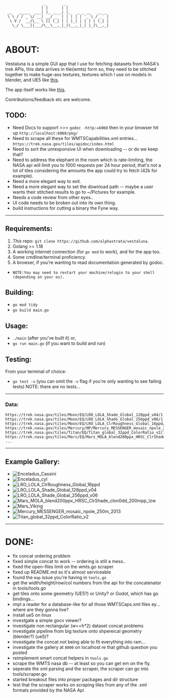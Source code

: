 ```
                 _        _                   
                | |      | |                  
 __   _____  ___| |_ __ _| |_   _ _ __   __ _ 
 \ \ / / _ \/ __| __/ _` | | | | | '_ \ / _` |
  \ V /  __/\__ \ || (_| | | |_| | | | | (_| |
   \_/ \___||___/\__\__,_|_|\__,_|_| |_|\__,_|
                                              

```
# ABOUT:
Vestaluna is a simple GUI app that I use for fetching datasets from NASA's trek APIs, this data arrives in tile(wmts) form so, they need to be stitched together to make huge-ass textures, textures which I use on models in blender, and UE5 like [this](https://www.youtube.com/watch?v=-s9tgamAKEE).

The app itself works like [this](https://www.youtube.com/watch?v=aCJl8exQUXs).

Contributions/feedback etc are welcome.

## TODO:
- Need Docs to support >>> `godoc -http:=6060` then in your browser hit up `http://localhost:6060/pkg/`
- Need to scrape all these for WMTSCapabilities.xml entries... `https://trek.nasa.gov/tiles/apidoc/index.html`
- Need to sort the unresponsive UI when downloading -- or do we keep that?
- Need to address the elephant in the room which is rate-limiting, the NASA api will limit you to 1000 requests per 24 hour period, that's not a lot of tiles considering the amounts the app could try to fetch (42k for example).
- Need a more elegant way to exit.
- Need a more elegant way to set the download path -- maybe a user wants their stitched results to go to ~/Pictures for example.
- Needs a code review from other eyes..
- UI code needs to be broken out into its own thing.
- build instructions for cutting a binary the Fyne way.

    
---
<!-- GETTING STARTED -->
## Requirements:

1. _This_ repo: `git clone https://github.com/alphastrata/vestaluna`.
2. Golang >= 1.18
3. A working internet connection (for `go mod` to work), and for the app too.
4. Some cmdline/terminal proficiency.
5. A browser, if you're wanting to read documentation generated by godoc.

- `NOTE:You may need to restart your machine/relogin to your shell (depending on your os). `

## Building:

- `go mod tidy`
- `go build main.go`

## Usage:

- `./main` (after you've built it) or,
- `go run main.go` (if you want to build and run)


## Testing:
From your terminal of choice:

- `go test -v` (you can omit the `-v` flag if you're only wanting to see failing tests)
NOTE: there are no tests...
---


### Data:
```
https://trek.nasa.gov/tiles/Moon/EQ/LRO_LOLA_Shade_Global_128ppd_v04/1.0.0/WMTSCapabilities.xml
https://trek.nasa.gov/tiles/Moon/EQ/LRO_LOLA_Shade_Global_256ppd_v06/1.0.0/WMTSCapabilities.xml
https://trek.nasa.gov/tiles/Moon/EQ/LRO_LOLA_ClrRoughness_Global_16ppd/1.0.0/WMTSCapabilities.xml
https://trek.nasa.gov/tiles/Mercury/NP/Mercury_MESSENGER_mosaic_npole_250m_2013/1.0.0/WMTSCapabilities.xml
https://trek.nasa.gov/tiles/Titan/EQ/Titan_global_32ppd_ColorRatio_v2/1.0.0/WMTSCapabilities.xml
https://trek.nasa.gov/tiles/Mars/EQ/Mars_MOLA_blend200ppx_HRSC_ClrShade_clon0dd_200mpp_lzw/1.0.0/WMTSCapabilities.xml
...
```
---

## Example Gallery:

- ![Enceladus_Cassini](https://github.com/alphastrata/vestaluna/tree/dev/assets/previews/0_Enceladus_Cassini_ISS_Global_Mosaic_100m_HPF.jpg)
- ![Enceladus_cyl](https://github.com/alphastrata/vestaluna/tree/dev/assets/previews/0_Enceladus_cyl-KH.jpg)
- ![LRO_LOLA_ClrRoughness_Global_16ppd](https://github.com/alphastrata/vestaluna/tree/dev/assets/previews/0_LRO_LOLA_ClrRoughness_Global_16ppd.jpg)
- ![LRO_LOLA_Shade_Global_128ppd_v04](https://github.com/alphastrata/vestaluna/tree/dev/assets/previews/0_LRO_LOLA_Shade_Global_128ppd_v04.jpg)
- ![LRO_LOLA_Shade_Global_256ppd_v06](https://github.com/alphastrata/vestaluna/tree/dev/assets/previews/0_LRO_LOLA_Shade_Global_256ppd_v06.jpg)
- ![Mars_MOLA_blend200ppx_HRSC_ClrShade_clon0dd_200mpp_lzw](https://github.com/alphastrata/vestaluna/tree/dev/assets/previews/0_Mars_MOLA_blend200ppx_HRSC_ClrShade_clon0dd_200mpp_lzw.jpg)
- ![Mars_Viking](https://github.com/alphastrata/vestaluna/tree/dev/assets/previews/0_Mars_Viking_MDIM21_ClrMosaic_global_232m.jpg)
- ![Mercury_MESSENGER_mosaic_npole_250m_2013](https://github.com/alphastrata/vestaluna/tree/dev/assets/previews/0_Mercury_MESSENGER_mosaic_npole_250m_2013.jpg)
- ![Titan_global_32ppd_ColorRatio_v2](https://github.com/alphastrata/vestaluna/tree/dev/assets/previews/0_Titan_global_32ppd_ColorRatio_v2.jpg)
    
---
# DONE:
- fix concat ordering problem
- fixed simple concat to work -- ordering is still a mess..
- fixed the open-files limit on the wmts.go scraper
- fixed up README.md so it's almost serviceable
- found the `map` issue you're having in `tools.go`
- get the width/height/row/col numbers from the api for the concatenator in tools/tools.go
- get tiles onto some geometry (UE5?) or Unity? or Godot, which has go bindings...
- impl a reader for a database-like for all those WMTSCaps.xml files ey... where are they gonna live?
- install ue5 on linux
- investgate a simple gocv viewer?
- investigate non rectangular (w==h*2) dataset concat problems
- investigate pipeline from big texture onto shpereical geometry (blender?) (ue5)?
- investigate the concat not being able to fit everything into ram...
- investigate the gallery at `8000` on localhost re that github question you posted
- reimplement smart concat helpers in `tools.go`
- scrape the WMTS nasa db -- at least so you can get em on the fly.
- seperate the xml parsing and the scraper, the scraper can go into tools/scraper.go
- started breakout files into proper packages and dir structure
- test that the scraper works on scraping tiles from any of the .xml formats provided by the NASA Api

